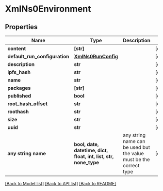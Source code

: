 # XmlNs0Environment


## Properties
Name | Type | Description | Notes
------------ | ------------- | ------------- | -------------
**content** | **[str]** |  | [optional] 
**default_run_configuration** | [**XmlNs0RunConfig**](XmlNs0RunConfig.md) |  | [optional] 
**description** | **str** |  | [optional] 
**ipfs_hash** | **str** |  | [optional] 
**name** | **str** |  | [optional] 
**packages** | **[str]** |  | [optional] 
**published** | **bool** |  | [optional] 
**root_hash_offset** | **str** |  | [optional] 
**roothash** | **str** |  | [optional] 
**size** | **str** |  | [optional] 
**uuid** | **str** |  | [optional] 
**any string name** | **bool, date, datetime, dict, float, int, list, str, none_type** | any string name can be used but the value must be the correct type | [optional]

[[Back to Model list]](../README.md#documentation-for-models) [[Back to API list]](../README.md#documentation-for-api-endpoints) [[Back to README]](../README.md)


